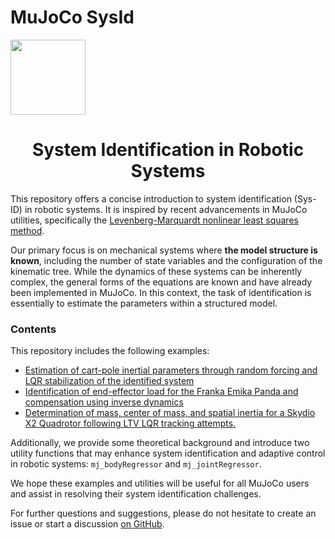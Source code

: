 # MuJoCo SysId

<a href="https://colab.research.google.com/drive/1WXzbk1fTAikywImj6VpcZ9BMdPC7Fn4n#scrollTo=g-cUBZu4hnyE"><img src="https://colab.research.google.com/assets/colab-badge.svg" width="120" align="center"/></a>

# <h1><center>System Identification in Robotic Systems<br></center></h1>

This repository offers a concise introduction to system identification (Sys-ID) in robotic systems. It is inspired by recent advancements in MuJoCo utilities, specifically the [Levenberg-Marquardt nonlinear least squares method](https://colab.research.google.com/github/google-deepmind/mujoco/blob/main/python/least_squares.ipynb).

Our primary focus is on mechanical systems where **the model structure is known**, including the number of state variables and the configuration of the kinematic tree. While the dynamics of these systems can be inherently complex, the general forms of the equations are known and have already been implemented in MuJoCo. In this context, the task of identification is essentially to estimate the parameters within a structured model.

### Contents

This repository includes the following examples:

- [Estimation of cart-pole inertial parameters through random forcing and LQR stabilization of the identified system](examples/cart_pole.ipynb)
- [Identification of end-effector load for the Franka Emika Panda and compensation using inverse dynamics](examples/panda.ipynb)
- [Determination of mass, center of mass, and spatial inertia for a Skydio X2 Quadrotor following LTV LQR tracking attempts.](examples/skydio.ipynb)

Additionally, we provide some theoretical background and introduce two utility functions that may enhance system identification and adaptive control in robotic systems: `mj_bodyRegressor` and `mj_jointRegressor`.

We hope these examples and utilities will be useful for all MuJoCo users and assist in resolving their system identification challenges.

For further questions and suggestions, please do not hesitate to create an issue or start a discussion [on GitHub](https://github.com/lvjonok/mujoco-sysid/issues/new/choose).
